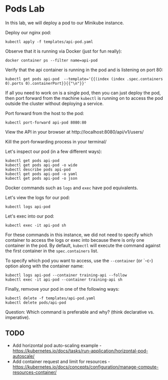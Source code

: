 # Pods Lab

In this lab, we will deploy a pod to our Minikube instance.

Deploy our nginx pod:

    kubectl apply -f templates/api-pod.yaml

Observe that it is running via Docker (just for fun really):

    docker container ps --filter name=api-pod

Verify that the api container is running in the pod and is listening on port 80:

    kubectl get pods api-pod  --template='{{(index (index .spec.containers 0).ports 0).containerPort}}{{"\n"}}'

If all you need to work on is a single pod, then you can just deploy the pod, then port forward from the machine `kubectl` is running on to access the pod outside the cluster without deploying a service.

Port forward from the host to the pod:

    kubectl port-forward api-pod 8080:80

View the API in your browser at http://localhost:8080/api/v1/users/

Kill the port-forwarding process in your terminal/

Let's inspect our pod (in a few different ways):

    kubectl get pods api-pod
    kubectl get pods api-pod -o wide
    kubectl describe pods api-pod
    kubectl get pods api-pod -o yaml
    kubectl get pods api-pod -o json

Docker commands such as `logs` and `exec` have pod equivalents.

Let's view the logs for our pod:

    kubectl logs api-pod

Let's exec into our pod:

    kubectl exec -it api-pod sh

For these commands in this instance, we did not need to specify which container to access the logs or exec into because there is only one container in the pod. By default, `kubectl` will execute the command against the first container in the `spec.containers` list. 

To specify which pod you want to access, use the `--container` (or `-c-) option along with the container name:

    kubectl logs api-pod --container training-api --follow
    kubectl exec -it api-pod --container training-api sh

Finally, remvove your pod in one of the following ways:

    kubectl delete -f templates/api-pod.yaml
    kubectl delete pods/api-pod

Question: Which command is preferable and why? (think declarative vs. imperative).

## TODO

 - Add horizontal pod auto-scaling example - https://kubernetes.io/docs/tasks/run-application/horizontal-pod-autoscale/
 - Add container request and limit for resources - https://kubernetes.io/docs/concepts/configuration/manage-compute-resources-container/
 